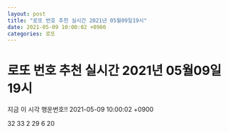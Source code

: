 ```yaml
---
layout: post
title: "로또 번호 추천 실시간 2021년 05월09일19시"
date: 2021-05-09 10:00:02 +0900
categories: 로또
---
```


# 로또 번호 추천 실시간 2021년 05월09일19시

지금 이 시각 행운번호!! 2021-05-09 10:00:02 +0900

 32  33  2  29  6  20 

